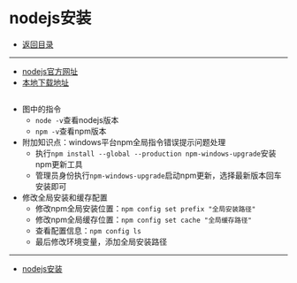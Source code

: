 # nodejs安装

- [返回目录](./README.md)

---

- [nodejs官方网址](https://nodejs.org/en/)
- [本地下载地址](https://media.huhuiyu.top/download/node-v18.12.1-x64.msi)

<section class="img-flex-box" >
  <section><img class="lazy-image" data-src="../../images/webfront/nodejs/nodejs-0001.png" alt=""></section>
  <section><img class="lazy-image" data-src="../../images/webfront/nodejs/nodejs-0002.png" alt=""></section>
  <section><img class="lazy-image" data-src="../../images/webfront/nodejs/nodejs-0003.png" alt=""></section>
  <section><img class="lazy-image" data-src="../../images/webfront/nodejs/nodejs-0004.png" alt=""></section>
  <section><img class="lazy-image" data-src="../../images/webfront/nodejs/nodejs-0005.png" alt=""></section>
  <section><img class="lazy-image" data-src="../../images/webfront/nodejs/nodejs-0006.png" alt=""></section>
  <section><img class="lazy-image" data-src="../../images/webfront/nodejs/nodejs-0007.png" alt=""></section>
  <section><img class="lazy-image" data-src="../../images/webfront/nodejs/nodejs-0008.png" alt=""></section>
  <section><img class="lazy-image" data-src="../../images/webfront/nodejs/nodejs-0009.png" alt=""></section>
  <section><img class="lazy-image" data-src="../../images/webfront/nodejs/nodejs-0010.png" alt=""></section>
  <section><img class="lazy-image" data-src="../../images/webfront/nodejs/nodejs-0011.png" alt=""></section>
  <section><img class="lazy-image" data-src="../../images/webfront/nodejs/nodejs-0012.png" alt=""></section>
</section>

- 图中的指令
  - `node -v`查看nodejs版本
  - `npm -v`查看npm版本
- 附加知识点：windows平台npm全局指令错误提示问题处理
  - 执行`npm install --global --production npm-windows-upgrade`安装npm更新工具
  - 管理员身份执行`npm-windows-upgrade`启动npm更新，选择最新版本回车安装即可
- 修改全局安装和缓存配置
  - 修改npm全局安装位置：`npm config set prefix "全局安装路径"`
  - 修改npm全局缓存位置：`npm config set cache "全局缓存路径"`
  - 查看配置信息：`npm config ls`
  - 最后修改环境变量，添加全局安装路径

---

- [nodejs安装](#nodejs安装)

<!-- js处理背景和css样式 -->
<script type="module" src="https://huhuiyu.top/js/github.js"></script>
